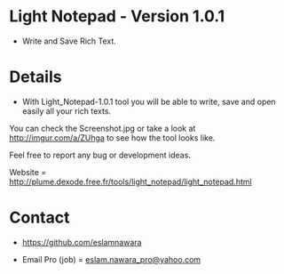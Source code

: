# Light Notepad - Version 1.0.1

- Write and Save Rich Text.

# Details

- With Light_Notepad-1.0.1 tool you will be able to write, save and open easily all your rich texts.

You can check the Screenshot.jpg or take a look at http://imgur.com/a/ZUhga to see how the tool looks like.

Feel free to report any bug or development ideas.

Website = http://plume.dexode.free.fr/tools/light_notepad/light_notepad.html

# Contact

- https://github.com/eslamnawara

- Email Pro (job) = eslam.nawara_pro@yahoo.com
